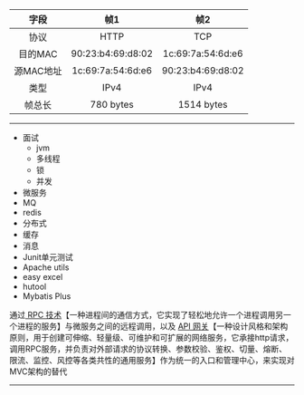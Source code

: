 
|   字段   |        帧1         |        帧2         |
| :----: | :---------------: | :---------------: |
|   协议   |       HTTP        |        TCP        |
| 目的MAC  | 90:23:b4:69:d8:02 | 1c:69:7a:54:6d:e6 |
| 源MAC地址 | 1c:69:7a:54:6d:e6 | 90:23:b4:69:d8:02 |
|   类型   |       IPv4        |       IPv4        |
|  帧总长   |     780 bytes     |    1514 bytes     |


---
- 面试
	- jvm
	- 多线程
	- 锁
	- 并发
- 微服务
- MQ
- redis
- 分布式
- 缓存
- 消息
- Junit单元测试
- Apache utils
- easy excel
- hutool
- Mybatis Plus

通过<u> RPC 技术</u>【一种进程间的通信方式，它实现了轻松地允许一个进程调用另一个进程的服务】与微服务之间的远程调用，以及 <u>API 网关</u>【一种设计风格和架构原则，用于创建可伸缩、轻量级、可维护和可扩展的网络服务，它承接http请求，调用RPC服务，并负责对外部请求的协议转换、参数校验、鉴权、切量、熔断、限流、监控、风控等各类共性的通用服务】作为统一的入口和管理中心，来实现对MVC架构的替代

---


